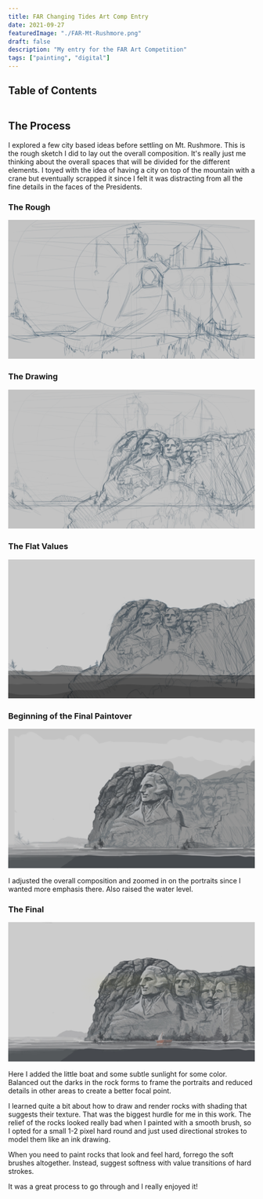 ```yaml
---
title: FAR Changing Tides Art Comp Entry
date: 2021-09-27
featuredImage: "./FAR-Mt-Rushmore.png"
draft: false
description: "My entry for the FAR Art Competition"
tags: ["painting", "digital"]
---
```



## Table of Contents
```toc
```


## The Process

I explored a few city based ideas before settling on Mt. Rushmore. This is the rough sketch I did to lay out the
overall composition.
It's really just me thinking about the overall spaces that will be divided for the different elements.
I toyed with the idea of having a city on top of the mountain with a crane but eventually scrapped it since
I felt it was distracting from all the fine details in the faces of the Presidents.

### The Rough
![Rough Sketch](FAR-Mt-Rushmore-Rough.png)

### The Drawing
![Drawing](FAR-Mt-Rushmore-Drawing.png)

### The Flat Values
![Flats](FAR-Mt-Rushmore-Flats.png)

### Beginning of the Final Paintover

![Painting Start](FAR-Mt-Rushmore-PaintingStart.png)

I adjusted the overall composition and zoomed in on the portraits since I wanted more emphasis there.
Also raised the water level.

### The Final
![FAR Mt Rushmore](FAR-Mt-Rushmore.jpg)

Here I added the little boat and some subtle sunlight for some color. Balanced out the darks in the rock forms
to frame the portraits and reduced details in other areas to create a better focal point.

I learned quite a bit about how to draw and render rocks with shading that suggests their texture. That was the biggest hurdle for me in this work.
The relief of the rocks looked really bad when I painted with a smooth brush, so I opted for a small 1-2 pixel hard round and just used directional strokes to model them like an ink drawing.

When you need to paint rocks that look and feel hard, forrego the soft brushes altogether. Instead, suggest softness with value transitions of hard strokes.

It was a great process to go through and I really enjoyed it!

<br/>

